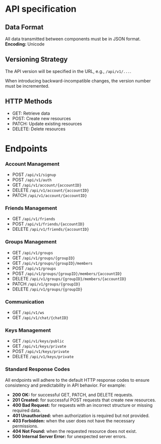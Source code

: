 # API specification

## Data Format

All data transmitted between components must be in JSON format.  
**Encoding:** Unicode

## Versioning Strategy

The API version will be specified in the URL, e.g., `/api/v1/...`.

When introducing backward-incompatible changes, the version number must be incremented.

## HTTP Methods

* GET: Retrieve data
* POST: Create new resources
* PATCH: Update existing resources
* DELETE: Delete resources

# Endpoints

### Account Management

* POST `/api/v1/signup`
* POST `/api/v1/auth`
* GET `/api/v1/account/{accountID}`
* DELETE `/api/v1/account/{accountID}`
* PATCH `/api/v1/account/{accountID}`

### Friends Management

* GET `/api/v1/friends`
* POST `/api/v1/friends/{accountID}`
* DELETE `/api/v1/friends/{accountID}`

### Groups Management

* GET `/api/v1/groups`
* GET `/api/v1/groups/{groupID}`
* GET `/api/v1/groups/{groupID}/members`
* POST `/api/v1/groups`
* POST `/api/v1/groups/{groupID}/members/{accountID}`
* DELETE `/api/v1/groups/{groupID}/members/{accountID}`
* PATCH `/api/v1/groups/{groupID}`
* DELETE `/api/v1/groups/{groupID}`

### Communication

* GET `/api/v1/ws`
* GET `/api/v1/chat/{chatID}`

### Keys Management

* GET `/api/v1/keys/public`
* GET `/api/v1/keys/private`
* POST `/api/v1/keys/private`
* DELETE `/api/v1/keys/private`

### Standard Response Codes

All endpoints will adhere to the default HTTP response codes to ensure consistency and predictability in API behavior. For example:

* **200 OK:** for successful GET, PATCH, and DELETE requests.
* **201 Created:** for successful POST requests that create new resources.
* **400 Bad Request:** for requests with an incorrect structure or missing required data.
* **401 Unauthorized:** when authorization is required but not provided.
* **403 Forbidden:** when the user does not have the necessary permissions.
* **404 Not Found:** when the requested resource does not exist.
* **500 Internal Server Error:** for unexpected server errors.
